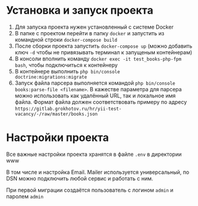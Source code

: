 # Установка и запуск проекта

1. Для запуска проекта нужен установленный с системе Docker
2. В папке с проектом перейти в папку `docker` и запустить из командной строки `docker-compose build`
3. После сборки проекта запустить `docker-compose up` (можно добавить ключ `-d` чтобы не привязывать терминал к запущеным контейнерам)
4. В консоли вполнить команду `docker exec -it test_books-php-fpm bash`, чтобы подключиться к контейнеру
5. В контейнере выполнить `php bin/console doctrine:migrations:migrate`
5. Запуск файла парсера выполняется командой `php bin/console books:parse-file <filename>`. В кажестве параметра для парсера можно использовать как удалённый URL, так и локальное имя файла. Формат файла должен соответствовать примеру по адресу `https://gitlab.grokhotov.ru/hr/yii-test-vacancy/-/raw/master/books.json`

# Настройки проекта
Все важные настройки проекта хранятся в файле `.env` в директории www

В том числе и настройка Email. Mailer используется универсальный, по DSN можно подключить любой сервис и работать с ним.

При первой миграции создаётся пользователь с логином `admin` и паролем `admin`
